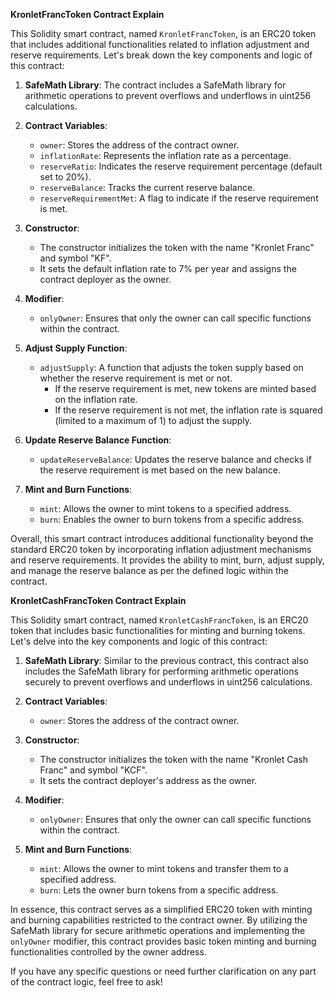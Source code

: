 **KronletFrancToken Contract Explain**


This Solidity smart contract, named `KronletFrancToken`, is an ERC20 token that includes additional functionalities related to inflation adjustment and reserve requirements. Let's break down the key components and logic of this contract:

1. **SafeMath Library**: The contract includes a SafeMath library for arithmetic operations to prevent overflows and underflows in uint256 calculations.

2. **Contract Variables**:
   - `owner`: Stores the address of the contract owner.
   - `inflationRate`: Represents the inflation rate as a percentage.
   - `reserveRatio`: Indicates the reserve requirement percentage (default set to 20%).
   - `reserveBalance`: Tracks the current reserve balance.
   - `reserveRequirementMet`: A flag to indicate if the reserve requirement is met.

3. **Constructor**:
   - The constructor initializes the token with the name "Kronlet Franc" and symbol "KF".
   - It sets the default inflation rate to 7% per year and assigns the contract deployer as the owner.

4. **Modifier**:
   - `onlyOwner`: Ensures that only the owner can call specific functions within the contract.

5. **Adjust Supply Function**:
   - `adjustSupply`: A function that adjusts the token supply based on whether the reserve requirement is met or not.
     - If the reserve requirement is met, new tokens are minted based on the inflation rate.
     - If the reserve requirement is not met, the inflation rate is squared (limited to a maximum of 1) to adjust the supply.

6. **Update Reserve Balance Function**:
   - `updateReserveBalance`: Updates the reserve balance and checks if the reserve requirement is met based on the new balance.

7. **Mint and Burn Functions**:
   - `mint`: Allows the owner to mint tokens to a specified address.
   - `burn`: Enables the owner to burn tokens from a specific address.

Overall, this smart contract introduces additional functionality beyond the standard ERC20 token by incorporating inflation adjustment mechanisms and reserve requirements. It provides the ability to mint, burn, adjust supply, and manage the reserve balance as per the defined logic within the contract.

**KronletCashFrancToken Contract Explain**


This Solidity smart contract, named `KronletCashFrancToken`, is an ERC20 token that includes basic functionalities for minting and burning tokens. Let's delve into the key components and logic of this contract:

1. **SafeMath Library**: Similar to the previous contract, this contract also includes the SafeMath library for performing arithmetic operations securely to prevent overflows and underflows in uint256 calculations.

2. **Contract Variables**:
   - `owner`: Stores the address of the contract owner.

3. **Constructor**:
   - The constructor initializes the token with the name "Kronlet Cash Franc" and symbol "KCF".
   - It sets the contract deployer's address as the owner.

4. **Modifier**:
   - `onlyOwner`: Ensures that only the owner can call specific functions within the contract.

5. **Mint and Burn Functions**:
   - `mint`: Allows the owner to mint tokens and transfer them to a specified address.
   - `burn`: Lets the owner burn tokens from a specific address.

In essence, this contract serves as a simplified ERC20 token with minting and burning capabilities restricted to the contract owner. By utilizing the SafeMath library for secure arithmetic operations and implementing the `onlyOwner` modifier, this contract provides basic token minting and burning functionalities controlled by the owner address.

If you have any specific questions or need further clarification on any part of the contract logic, feel free to ask!